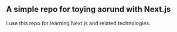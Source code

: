 ## A simple repo for toying aorund with Next.js

I use this repo for learning Next.js and related technologies.
